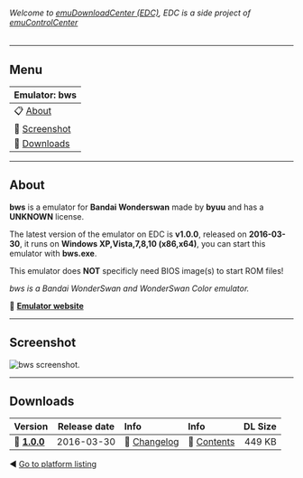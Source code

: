 ###### Welcome to [emuDownloadCenter (EDC)](https://github.com/PhoenixInteractiveNL/emuDownloadCenter/wiki/), EDC is a side project of [emuControlCenter](https://github.com/PhoenixInteractiveNL/emuControlCenter/wiki/)
***
## Menu
| **Emulator: bws** |
|:---------|
| :clipboard: [About](#about) |
| :sunrise: [Screenshot](#screenshot) |
| :floppy_disk: [Downloads](#downloads) |
***
## About
**bws** is a emulator for **Bandai Wonderswan** made by **byuu** and has a **UNKNOWN** license.

The latest version of the emulator on EDC is **v1.0.0**, released on **2016-03-30**, it runs on **Windows XP,Vista,7,8,10 (x86,x64)**, you can start this emulator with **bws.exe**.

This emulator does **NOT** specificly need BIOS image(s) to start ROM files!

_bws is a Bandai WonderSwan and WonderSwan Color emulator._

:link: [**Emulator website**](http://byuu.org)
***
## Screenshot
![](https://raw.githubusercontent.com/PhoenixInteractiveNL/emuDownloadCenter/master/hooks/bws/screen.jpg "bws screenshot.")
***
## Downloads
| Version  | Release date  | Info       | Info       | DL Size    |
|:---------|:-------------:|:-----------|:-----------|-----------:|
| :floppy_disk: [**1.0.0**](https://github.com/PhoenixInteractiveNL/edc-repo0005/raw/master/bws/1.0.0.7z) | 2016-03-30 | :page_facing_up: [Changelog](https://github.com/PhoenixInteractiveNL/edc-repo0005/blob/master/bws/1.0.0_changelog.txt) | :mag_right: [Contents](https://github.com/PhoenixInteractiveNL/edc-repo0005/blob/master/bws/1.0.0_contents.txt) | 449 KB |

:arrow_backward: [Go to platform listing](https://github.com/PhoenixInteractiveNL/emuDownloadCenter/wiki/EDC-Platform-List)
